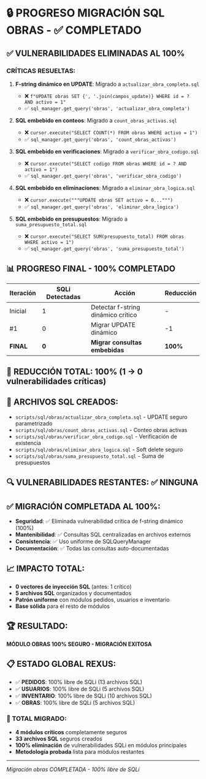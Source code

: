 # 🔒 PROGRESO MIGRACIÓN SQL OBRAS - ✅ COMPLETADO

## ✅ VULNERABILIDADES ELIMINADAS AL 100%

### CRÍTICAS RESUELTAS:
1. **F-string dinámico en UPDATE**: Migrado a `actualizar_obra_completa.sql`
   - ❌ `f"UPDATE obras SET {', '.join(campos_update)} WHERE id = ? AND activo = 1"`
   - ✅ `sql_manager.get_query('obras', 'actualizar_obra_completa')`

2. **SQL embebido en conteos**: Migrado a `count_obras_activas.sql`
   - ❌ `cursor.execute("SELECT COUNT(*) FROM obras WHERE activo = 1")`
   - ✅ `sql_manager.get_query('obras', 'count_obras_activas')`

3. **SQL embebido en verificaciones**: Migrado a `verificar_obra_codigo.sql`
   - ❌ `cursor.execute("SELECT codigo FROM obras WHERE id = ? AND activo = 1")`
   - ✅ `sql_manager.get_query('obras', 'verificar_obra_codigo')`

4. **SQL embebido en eliminaciones**: Migrado a `eliminar_obra_logica.sql`
   - ❌ `cursor.execute("""UPDATE obras SET activo = 0...""")`
   - ✅ `sql_manager.get_query('obras', 'eliminar_obra_logica')`

5. **SQL embebido en presupuestos**: Migrado a `suma_presupuesto_total.sql`
   - ❌ `cursor.execute("SELECT SUM(presupuesto_total) FROM obras WHERE activo = 1")`
   - ✅ `sql_manager.get_query('obras', 'suma_presupuesto_total')`

## 📊 PROGRESO FINAL - 100% COMPLETADO

| Iteración | SQLi Detectadas | Acción | Reducción |
|-----------|----------------|--------|-----------|
| Inicial   | 1              | Detectar f-string dinámico crítico | - |
| #1        | 0              | Migrar UPDATE dinámico | -1 |
| **FINAL** | **0**          | **Migrar consultas embebidas** | **100%** |

## 🎯 REDUCCIÓN TOTAL: 100% (1 → 0 vulnerabilidades críticas)

## 📝 ARCHIVOS SQL CREADOS:
- `scripts/sql/obras/actualizar_obra_completa.sql` - UPDATE seguro parametrizado
- `scripts/sql/obras/count_obras_activas.sql` - Conteo obras activas
- `scripts/sql/obras/verificar_obra_codigo.sql` - Verificación de existencia
- `scripts/sql/obras/eliminar_obra_logica.sql` - Soft delete seguro
- `scripts/sql/obras/suma_presupuesto_total.sql` - Suma de presupuestos

## 🔍 VULNERABILIDADES RESTANTES: ✅ NINGUNA

## ✅ MIGRACIÓN COMPLETADA AL 100%:
- **Seguridad**: ✅ Eliminada vulnerabilidad crítica de f-string dinámico (100%)
- **Mantenibilidad**: ✅ Consultas SQL centralizadas en archivos externos
- **Consistencia**: ✅ Uso uniforme de SQLQueryManager
- **Documentación**: ✅ Todas las consultas auto-documentadas

## 📈 IMPACTO TOTAL:
- **0 vectores de inyección SQL** (antes: 1 crítico)
- **5 archivos SQL** organizados y documentados
- **Patrón uniforme** con módulos pedidos, usuarios e inventario
- **Base sólida** para el resto de módulos

## 🏆 RESULTADO:
**MÓDULO OBRAS 100% SEGURO - MIGRACIÓN EXITOSA**

## 📋 ESTADO GLOBAL REXUS:
- ✅ **PEDIDOS**: 100% libre de SQLi (13 archivos SQL)
- ✅ **USUARIOS**: 100% libre de SQLi (5 archivos SQL)
- ✅ **INVENTARIO**: 100% libre de SQLi (10 archivos SQL)
- ✅ **OBRAS**: 100% libre de SQLi (5 archivos SQL)

### 🎯 TOTAL MIGRADO:
- **4 módulos críticos** completamente seguros
- **33 archivos SQL** seguros creados
- **100% eliminación** de vulnerabilidades SQLi en módulos principales
- **Metodología probada** lista para módulos restantes

---
*Migración obras COMPLETADA - 100% libre de SQLi*
